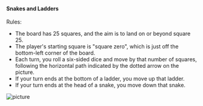 #### Snakes and Ladders ####

Rules:

- The board has 25 squares, and the aim is to land on or beyond square 25.
- The player's starting square is "square zero", which is just off the bottom-left 
corner of the board.
- Each turn, you roll a six-sided dice and move by that number of squares, 
following the horizontal path indicated by the dotted arrow on the picture.
- If your turn ends at the bottom of a ladder, you move up that ladder.
- If your turn ends at the head of a snake, you move down that snake.

![picture](http://www.choonsiong.com/public/pic/snake_and_ladder.png)
